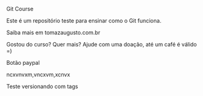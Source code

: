 Git Course

Este é um repositório teste para ensinar como o Git funciona.

Saiba mais em tomazaugusto.com.br

Gostou do curso? Quer mais? Ajude com uma doação, até um café é válido =)

Botão paypal

ncxvnvxm,vncxvm,xcnvx

Teste versionando com tags